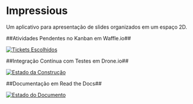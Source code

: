 Impressious
===========

Um aplicativo para apresentação de slides organizados em um espaço 2D.

##Atividades Pendentes no Kanban em Waffle.io##

[![Tickets Escolhidos](https://badge.waffle.io/labase/impressious.svg?label=ready&title=Ready)](http://waffle.io/labase/impressious)

##Integração Contínua com Testes em Drone.io##

[![Estado da Construção](https://drone.io/github.com/labase/impressious/status.png)](https://drone.io/github.com/labase/impressious/latest)

##Documentação em Read the Docs##

[![Estado do Documento](https://readthedocs.org/projects/impressious/badge/?version=latest)](http://impressious.readthedocs.org/)

